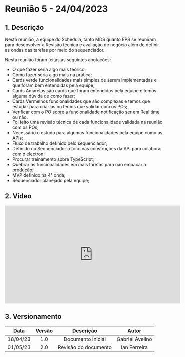 # Reunião 5 - 24/04/2023

## 1. Descrição

Nesta reunião, a equipe do Schedula, tanto MDS quanto EPS se reuniram para desenvolver a Revisão técnica e avaliação de negócio além de definir as ondas das tarefas por meio do sequenciador.

Nesta reunião foram feitas as seguintes anotações:

- O que fazer seria algo mais teórico;
- Como fazer seria algo mais na prática;
- Cards verde funcionalidades mais simples de serem implementadas e que foram bem entendidas pela equipe;
- Cards Amarelos são cards que foram entendidos pela equipe e temos alguma dúvida de como fazer;
- Cards Vermelhos funcionalidades que são complexas e temos que estudar para cria-las ou temos que validar com os POs;
- Verificar com o PO sobre a funcionalidade notificação ser em Real time ou não.
- Foi feito uma revisão técnica de cada funcionalidade validada na reunião com os POs;
- Necessário o estudo para algumas funcionalidades pela equipe como as APIs;
- Fluxo de trabalho definido pelo sequenciador;
- Definido no Sequenciador o foco nas construções da API para colaborar com o electron;
- Procurar treinamento sobre TypeScript;
- Quebrar as funcionalidades em mais tarefas para não empacar a produção;
- MVP definido na 4° onda;
- Sequenciador planejado pela equipe;

## 2. Vídeo

<center>

<iframe width="560" height="315" src="https://www.youtube.com/embed/V-nIqxWwvZA" title="YouTube video player" frameborder="0" allow="accelerometer; autoplay; clipboard-write; encrypted-media; gyroscope; picture-in-picture; web-share" allowfullscreen></iframe>

</center>

## 3. Versionamento

<center>

|    Data    | Versão |            Descrição             |      Autor      |
| :--------: | :----: | :------------------------------: | :-------------: |
|      18/04/23      |  1.0   |               Documento inicial                   |       Gabriel Avelino          |
|      01/05/23      |  2.0   |               Revisão do documento                   |       Ian Ferreira         |

</center>